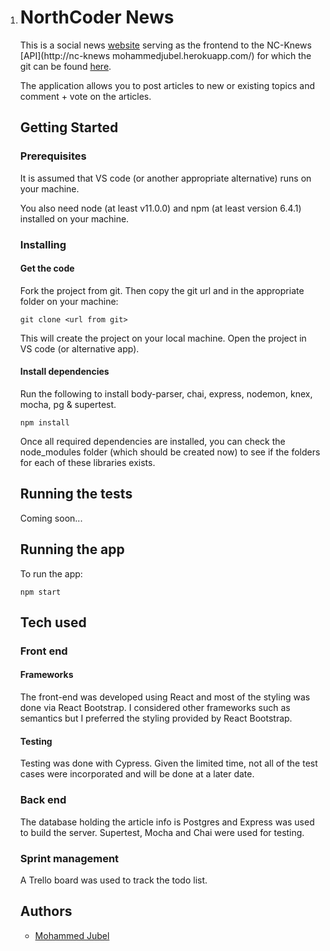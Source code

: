 1. # NorthCoder News

   This is a social news [website](http://mjm-ncnews.netlify.com) serving as the frontend to the NC-Knews [API](http://nc-knews
   mohammedjubel.herokuapp.com/) for which the git can be found [here](http://github.com/MohammedJubel/BE2-NC-Knews).

   The application allows you to post articles to new or existing topics and comment + vote on the articles.

   ## Getting Started

   ### Prerequisites

   It is assumed that VS code (or another appropriate alternative) runs on your machine.

   You also need node (at least v11.0.0) and npm (at least version 6.4.1) installed on your machine.

   ### Installing

   #### Get the code

   Fork the project from git. Then copy the git url and in the appropriate folder on your machine:

   ```
   git clone <url from git>
   ```

   This will create the project on your local machine. Open the project in VS code (or alternative app).

   #### Install dependencies

   Run the following to install body-parser, chai, express, nodemon, knex, mocha, pg & supertest.

   ```
   npm install 
   ```

   Once all required dependencies are installed, you can check the node_modules folder (which should be created now) to see if the folders for each of these libraries exists.

   ## Running the tests

   Coming soon...

   ## Running the app

   To run the app:

   ```
   npm start
   ```

   ## Tech used

   ### Front end

   #### Frameworks

   The front-end was developed using React and most of the styling was done via React Bootstrap. I considered other frameworks such as semantics but I preferred the styling provided by React Bootstrap.

   #### Testing

   Testing was done with Cypress. Given the limited time, not all of the test cases were incorporated and will be done at a later date.

   ### Back end

   The database holding the article info is Postgres and Express was used to build the server. Supertest, Mocha and Chai were used for testing.

   ### Sprint management

   A Trello board was used to track the todo list.

   ## Authors

   - [Mohammed Jubel](https://github.com/MohammedJubel)


